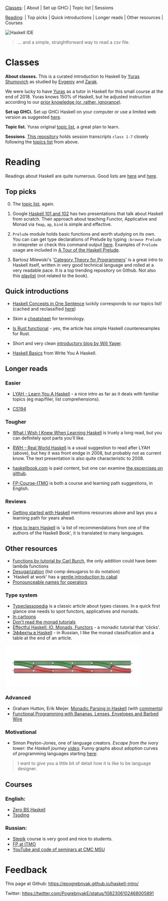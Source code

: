 [Classes](#Classes): | About | Set up GHCi | Topic list | Sessions

[Reading](#Reading): | Top picks | Quick introductions | Longer reads | Other resources | Courses

![Haskell IDE](https://pbs.twimg.com/media/D_wNe_tXsAExBvF?format=png&name=900x900)

> ... and a simple, straightforward way to read a csv file.


<!-- 
People cited:

@shumovichy, @BartoszMilewski, @fsoikin, @_bravit, @smdiehl, @carl_burch,
@alex_pir, @binroot
-->

# Classes

**About classes.** This is a curated introduction to Haskell by [Yuras Shumovich](https://twitter.com/shumovichy) as studied by [Evgeniy](https://twitter.com/PogrebnyakE) and [Zarak](https://github.com/zarak).

We were lucky to have [Yuras](https://twitter.com/shumovichy) as a tutor in Haskell for this small course at the end of 2018. Yuras knows 150% of Haskell, but he adjusted instruction according to our [prior knowledge (or, rather, ignorance)](how_we_started.md).

**Set up GHCi.** Set up GHCi Haskell on your computer or use a limited web version as
suggested [here](setup.md).

**Topic list.** Yuras original [topic list](topics.md), a great plan to learn. 

**Sessions**. [This repository](https://github.com/epogrebnyak/haskell-intro) holds session transcripts `class 1-7` closely following the [topics list](topics.md) from above. 

# Reading 

Readings about Haskell are quite numerous. Good lists are [here](https://wiki.haskell.org/Learning_Haskell) and [here](https://stackoverflow.com/questions/1012573/getting-started-with-haskell).

## Top picks

0. The [topic list](topics.md), again.

1. Google [Haskell 101 and 102](https://github.com/google/haskell-trainings/releases) has two presentations that talk about Haskell from scratch. Their approach about teaching Functor, Applicative and Monad via  `fmap`, `ap`, `bind` is simple and effective.

2. `Prelude` module holds basic functions and worth studying on its own. You can can get type declarations of Prelude by typing `:browse Prelude` in intepreter or check this command output [here](browse_prelude.hs). Examples of `Prelude` usage are included in [A Tour of the Haskell Prelude][pre]. 

3. Bartosz Milewski's '[Category Theory for Programmers][ctp]' is a great intro to Haskell itself, written in  very good technical language and rolled at a very readable pace. It is a top trending repository on Github. Not also this [playlist](https://www.youtube.com/playlist?list=PLbgaMIhjbmEnaH_LTkxLI7FMa2HsnawM_) (not related to the book).  

[pre]: http://www.cse.chalmers.se/edu/course/TDA555/tourofprelude.html
[ctp]: https://github.com/hmemcpy/milewski-ctfp-pdf

## Quick introductions

- [Haskell Concepts in One Sentence](https://ndrgrnd.net/posts/haskellOneSentence.html) 
  luckily corresponds to our topics list! (cached and reclassified [here](https://github.com/epogrebnyak/haskell-intro/issues/5))

- Skim a [cheatsheet](http://cheatsheet.codeslower.com/CheatSheet.pdf) for terminology.

- [Is Rust functional](https://www.fpcomplete.com/blog/2018/10/is-rust-functional) - yes,
  the article has simple Haskell counterexamples for Rust.

- Short and very clean [introductory blog by Will Yager](http://yager.io/CrashCourse/Haskell.html).

- [Haskell Basics](http://dev.stephendiehl.com/fun/001_basics.html) from Write You A Haskell.

## Longer reads

### Easier

- [LYAH - Learn You A Haskell](http://learnyouahaskell.com) - a nice intro as far as it deals with familiar topics (eg map/filer, list comprehensions).

- [CS194](https://www.seas.upenn.edu/~cis194/spring13/lectures.html)

### Tougher

- [What I Wish I Knew When Learning Haskell](http://dev.stephendiehl.com/hask/) is truely a long read, but you can definitely spot parts you'll like.  

- [RWH - Real World Haskell](http://book.realworldhaskell.org) is a usual suggestion to read after LYAH (above), but hey it 
  was front endge in 2008, but probably not as current know. The text presentation is also quite characteristic to 2008.

- [haskellbook.com](http://haskellbook.com) is paid content, but one can examine [the excercises on github](https://github.com/search?o=desc&q=haskellbook&s=stars&type=Repositories).

- [FP-Course-ITMO](https://github.com/jagajaga/FP-Course-ITMO) is both a course and learning path suggestions, in English.

### Reviews

- [Getting started with Haskell](https://stackoverflow.com/questions/1012573/getting-started-with-haskell) mentions resources above and lays you a learning path for years ahead.

- [How to learn Haskell](https://github.com/bitemyapp/learnhaskell) is 'a list of recommendations from one of the authors of the Haskell Book', it is translated to many languages.

## Other resources

- [Functions by tutorial by Carl Burch](http://www.toves.org/books/hsfun/), the only addition could have been lambda functions
- [Desugarization](http://www.haskellforall.com/2014/10/how-to-desugar-haskell-code.html) (list comp desugarss to do notation)  
- 'Haskell at work' has a [gentle introduction to cabal](https://haskell-at-work.com/episodes/2018-05-13-introduction-to-cabal.html)
- [Pronounceable names for operators](https://stackoverflow.com/questions/7746894/are-there-pronounceable-names-for-common-haskell-operators)

### Type system

- [Typeclassopedia](https://wiki.haskell.org/Typeclassopedia) is a classic article about types classes. In a quick 
  first glance one needs to spot functors, applicatives and monads.
- [In cartoons](http://adit.io/posts/2013-04-17-functors,_applicatives,_and_monads_in_pictures.html)
- [Don't read the monad tutorials](http://dev.stephendiehl.com/hask/#eightfold-path-to-monad-satori)
- [Effectful Haskell: IO, Monads, Functors](https://slpopejoy.github.io/posts/Effectful01.html#fn1) - a monadic tutorial that 'clicks'.
- [Эффекты в Haskell](https://ruhaskell.org/posts/theory/2018/01/18/effects-haskell.html) - in Russian, I like the monad classification and a table at the end of an article.

![](rails.png)

### Advanced 

- Graham Hutton, Erik Meijer. [Monadic Parsing in Haskell](http%3A%2F%2Fwww.cs.nott.ac.uk%2F~pszgmh%2Fpearl.pdf&usg=AOvVaw1BSPFzc6UYlS64ndClR60K) 
(with [comments](https://github.com/mini-kep/kep-parser.hs/tree/master/learn-parse))
- [Functional Programming with Bananas, Lenses, Envelopes and Barbed Wire](https://research.utwente.nl/en/publications/functional-programming-with-bananas-lenses-envelopes-and-barbed-w)

### Motivational

- Simon Peyton-Jones, one of language creators. _Escape from the ivory tower: the Haskell journey [video](https://www.youtube.com/watch?v=re96UgMk6GQ&feature=youtu.be&t=725)_. Funny graphs about adoption curves of programming languages starting [here](https://youtu.be/re96UgMk6GQ?t=719):

> I want to give you a little bit of detail how it is like to be language designer.

## Courses

### English:

- [Zero BS Haskell](https://github.com/alpacaaa/zero-bullshit-haskell)
- [Tsoding](https://www.youtube.com/channel/UCEbYhDd6c6vngsF5PQpFVWg)

### Russian: 

- [Stepik](https://stepik.org/course/75/promo) course is very good and nice to students.
- [FP at ITMO](https://github.com/jagajaga/FP-Course-ITMO)
- [YouTube and code of seminars at CMC MSU](https://cmc-haskell-2018.github.io)

# Feedback

This page at Github: <https://epogrebnyak.github.io/haskell-intro/>

Twitter: <https://twitter.com/PogrebnyakE/status/1082306102468005891>
